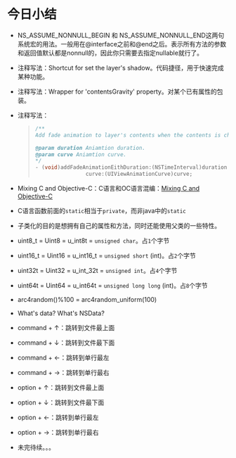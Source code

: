 # 今日小结

- NS_ASSUME_NONNULL_BEGIN 和 NS_ASSUME_NONNULL_END这两句系统宏的用法。一般用在@interface之前和@end之后。表示所有方法的参数和返回值默认都是nonnull的，因此你只需要去指定nullable就行了。

- 注释写法：Shortcut for set the layer's shadow。代码捷径，用于快速完成某种功能。

- 注释写法：Wrapper for 'contentsGravity' property。对某个已有属性的包装。

- 注释写法：

  > ```objective-c
  > /**
  > Add fade animation to layer's contents when the contents is changed.
  >
  > @param duration Aniamtion duration.
  > @param curve Aniamtion curve.
  > */
  > - (void)addFadeAnimationEithDuration:(NSTimeInterval)duration
  >   				curve:(UIViewAnimationCurve)curve;
  > ```

- Mixing C and Objective-C：C语言和OC语言混编：[Mixing C and Objective-C](https://link.springer.com/chapter/10.1007/978-1-4302-2370-2_25)

- C语言函数前面的`static`相当于`private`，而非java中的`static`

- 子类化的目的是想拥有自己的属性和方法，同时还能使用父类的一些特性。

- uint8_t = Uint8 = u_int8t = `unsigned char`。占`1`个字节

- uint16_t = Uint16 = u_int16_t = `unsigned short` (int)。占`2`个字节

- uint32t = Uint32 = u_int_32t = `unsigned int`。占`4`个字节

- uint64t = Uint64 = u_int64t = `unsigned long long` (int)。占`8`个字节

- arc4random()%100 = arc4random_uniform(100)

- What's data?    What's NSData?

- command + ↑：跳转到文件最上面

- command + ↓：跳转到文件最下面

- command + ←：跳转到单行最左

- command + →：跳转到单行最右

- option + ↑：跳转到文件最上面

- option + ↓：跳转到文件最下面

- option + ←：跳转到单行最左

- option + →：跳转到单行最右

- 未完待续。。。


